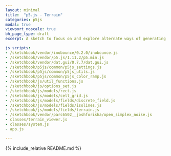 ```yaml
---
layout: minimal
title:  "p5.js - Terrain"
categories: p5js
modal: true
viewport_noscale: true
bh_page_type: draft
excerpt: A sketch to focus on and explore alternate ways of generating terrain.

js_scripts:
- /sketchbook/vendor/inobounce/0.2.0/inobounce.js
- /sketchbook/vendor/p5.js/1.11.2/p5.min.js
- /sketchbook/vendor/dat.gui/0.7.7/dat.gui.js
- /sketchbook/p5js/common/p5js_settings.js
- /sketchbook/p5js/common/p5js_utils.js
- /sketchbook/p5js/common/p5js_color_ramp.js
- /sketchbook/js/util_functions.js
- /sketchbook/js/options_set.js
- /sketchbook/js/models/rect.js
- /sketchbook/js/models/cell_grid.js
- /sketchbook/js/models/fields/discrete_field.js
- /sketchbook/js/models/fields/isolines.js
- /sketchbook/js/models/fields/terrain.js
- /sketchbook/vendor/parc6502__joshforisha/open_simplex_noise.js
- classes/terrain_viewer.js
- classes/system.js
- app.js

---
```


{% include_relative README.md %}

